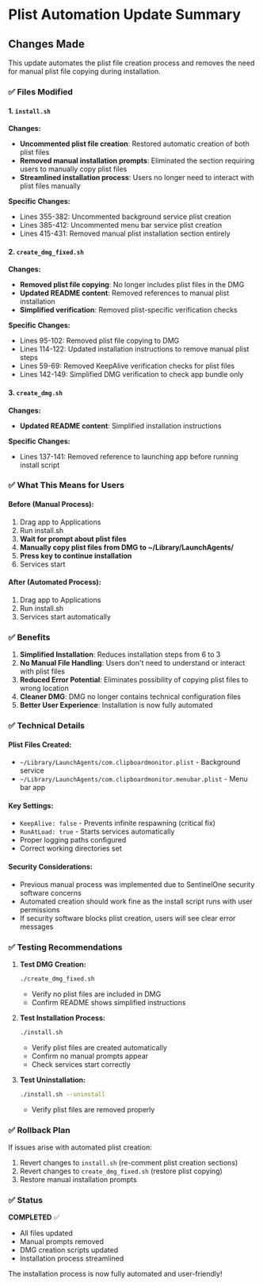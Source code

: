 # Plist Automation Update Summary

## Changes Made

This update automates the plist file creation process and removes the need for manual plist file copying during installation.

### ✅ **Files Modified**

#### 1. `install.sh`
**Changes:**
- **Uncommented plist file creation**: Restored automatic creation of both plist files
- **Removed manual installation prompts**: Eliminated the section requiring users to manually copy plist files
- **Streamlined installation process**: Users no longer need to interact with plist files manually

**Specific Changes:**
- Lines 355-382: Uncommented background service plist creation
- Lines 385-412: Uncommented menu bar service plist creation  
- Lines 415-431: Removed manual plist installation section entirely

#### 2. `create_dmg_fixed.sh`
**Changes:**
- **Removed plist file copying**: No longer includes plist files in the DMG
- **Updated README content**: Removed references to manual plist installation
- **Simplified verification**: Removed plist-specific verification checks

**Specific Changes:**
- Lines 95-102: Removed plist file copying to DMG
- Lines 114-122: Updated installation instructions to remove manual plist steps
- Lines 59-69: Removed KeepAlive verification checks for plist files
- Lines 142-149: Simplified DMG verification to check app bundle only

#### 3. `create_dmg.sh`
**Changes:**
- **Updated README content**: Simplified installation instructions

**Specific Changes:**
- Lines 137-141: Removed reference to launching app before running install script

### ✅ **What This Means for Users**

#### **Before (Manual Process):**
1. Drag app to Applications
2. Run install.sh
3. **Wait for prompt about plist files**
4. **Manually copy plist files from DMG to ~/Library/LaunchAgents/**
5. **Press key to continue installation**
6. Services start

#### **After (Automated Process):**
1. Drag app to Applications  
2. Run install.sh
3. Services start automatically

### ✅ **Benefits**

1. **Simplified Installation**: Reduces installation steps from 6 to 3
2. **No Manual File Handling**: Users don't need to understand or interact with plist files
3. **Reduced Error Potential**: Eliminates possibility of copying plist files to wrong location
4. **Cleaner DMG**: DMG no longer contains technical configuration files
5. **Better User Experience**: Installation is now fully automated

### ✅ **Technical Details**

#### **Plist Files Created:**
- `~/Library/LaunchAgents/com.clipboardmonitor.plist` - Background service
- `~/Library/LaunchAgents/com.clipboardmonitor.menubar.plist` - Menu bar app

#### **Key Settings:**
- `KeepAlive: false` - Prevents infinite respawning (critical fix)
- `RunAtLoad: true` - Starts services automatically
- Proper logging paths configured
- Correct working directories set

#### **Security Considerations:**
- Previous manual process was implemented due to SentinelOne security software concerns
- Automated creation should work fine as the install script runs with user permissions
- If security software blocks plist creation, users will see clear error messages

### ✅ **Testing Recommendations**

1. **Test DMG Creation:**
   ```bash
   ./create_dmg_fixed.sh
   ```
   - Verify no plist files are included in DMG
   - Confirm README shows simplified instructions

2. **Test Installation Process:**
   ```bash
   ./install.sh
   ```
   - Verify plist files are created automatically
   - Confirm no manual prompts appear
   - Check services start correctly

3. **Test Uninstallation:**
   ```bash
   ./install.sh --uninstall
   ```
   - Verify plist files are removed properly

### ✅ **Rollback Plan**

If issues arise with automated plist creation:
1. Revert changes to `install.sh` (re-comment plist creation sections)
2. Revert changes to `create_dmg_fixed.sh` (restore plist copying)
3. Restore manual installation prompts

### ✅ **Status**

**COMPLETED** ✅
- All files updated
- Manual prompts removed
- DMG creation scripts updated
- Installation process streamlined

The installation process is now fully automated and user-friendly!
